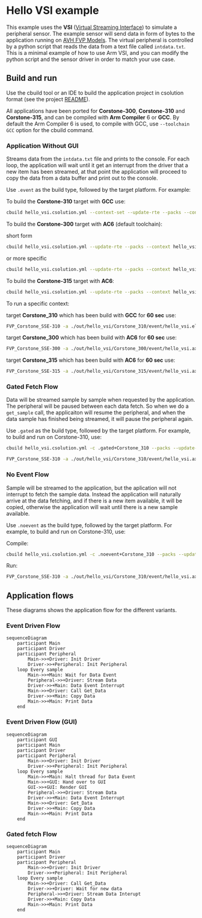 # Hello VSI example

This example uses the **VSI** ([Virtual Streaming Interface](https://arm-software.github.io/AVH/main/simulation/html/group__arm__vsi.html)) to simulate a peripheral sensor. The example sensor will send data in form of bytes to the application running on [AVH FVP Models](https://arm-software.github.io/AVH/main/overview/html/index.html). The virtual peripheral is controlled by a python script that reads the data from a text file called `intdata.txt`. This is a minimal example of how to use Arm VSI, and you can modify the python script and the sensor driver in order to match your use case.

## Build and run

Use the cbuild tool or an IDE to build the application project in csolution format (see the project [README](../README.md)).

All applications have been ported for **Corstone-300**, **Corstone-310** and **Corstone-315**, and can be compiled with **Arm Compiler** 6 or **GCC**. By default the Arm Compiler 6 is used, to compile with GCC, use `--toolchain GCC` option for the cbuild command.


### Application Without GUI

Streams data from the `intdata.txt` file and prints to the console. For each loop, the application will wait until it get an interrupt from the driver that a new item has been streamed, at that point the application will proceed to copy the data from a data buffer and print out to the console.

Use `.event` as the build type, followed by the target platform. For example:

To build the **Corstone-310** target with **GCC** use: 

```bash
cbuild hello_vsi.csolution.yml --context-set --update-rte --packs --context hello_vsi.event+Corstone_310 --toolchain GCC
```

To build the **Corstone-300** target with **AC6** (default toolchain): 

short form
```bash
cbuild hello_vsi.csolution.yml --update-rte --packs --context hello_vsi.event+Corstone_300
```

or more specific

```bash
cbuild hello_vsi.csolution.yml --update-rte --packs --context hello_vsi.event+Corstone_300 --toolchain AC6
```

To build the **Corstone-315** target with **AC6**:
```bash
cbuild hello_vsi.csolution.yml --update-rte --packs --context hello_vsi.event+Corstone_315
```


To run a specific context:

target **Corstone_310** which has been build with **GCC**  for **60 sec** use:

```bash
FVP_Corstone_SSE-310 -a ./out/hello_vsi/Corstone_310/event/hello_vsi.elf -C mps3_board.v_path=./source/VSI/data_sensor/python/ --simlimit 60
```


target **Corstone_300** which has been build with **AC6**  for **60 sec** use:

```bash
FVP_Corstone_SSE-300 -a ./out/hello_vsi/Corstone_300/event/hello_vsi.axf -C mps3_board.v_path=./source/VSI/data_sensor/python/ --simlimit 60
```


target **Corstone_315** which has been build with **AC6**  for **60 sec** use:

```bash
FVP_Corstone_SSE-315 -a ./out/hello_vsi/Corstone_315/event/hello_vsi.axf -C mps4_board.v_path=./source/VSI/data_sensor/python/ --simlimit 60
```


### Gated Fetch Flow

Data will be streamed sample by sample when requested by the application. The peripheral will be paused between each data fetch. So when we do a `get_sample` call, the applicaiton will resume the peripheral, and when the data sample has finished being streamed, it will pause the peripheral again.

Use `.gated` as the build type, followed by the target platform. For example, to build and run on Corstone-310, use:

```bash
cbuild hello_vsi.csolution.yml -c .gated+Corstone_310 --packs --update-rte --toolchain AC6
```


```bash
FVP_Corstone_SSE-310 -a ./out/hello_vsi/Corstone_310/event/hello_vsi.axf -C mps3_board.v_path=./source/VSI/data_sensor/python/
```

### No Event Flow

Sample will be streamed to the application, but the aplication will not interrupt to fetch the sample data. Instead the application will naturally arrive at the data fetching, and if there is a new item available, it will be copied, otherwise the application will wait until there is a new sample available.

Use `.noevent` as the build type, followed by the target platform. For example, to build and run on Corstone-310, use:

Compile: 

```bash
cbuild hello_vsi.csolution.yml -c .noevent+Corstone_310 --packs --update-rte
```

Run:

```bash
FVP_Corstone_SSE-310 -a ./out/hello_vsi/Corstone_310/event/hello_vsi.axf -C mps3_board.v_path=./source/VSI/data_sensor/python/
```


## Application flows

These diagrams shows the application flow for the different variants.

### Event Driven Flow

```mermaid
sequenceDiagram
    participant Main
    participant Driver
    participant Peripheral
        Main->>+Driver: Init Driver 
        Driver->>+Peripheral: Init Peripheral
    loop Every sample
        Main->>+Main: Wait for Data Event
        Peripheral->>+Driver: Stream Data
        Driver->>+Main: Data Event Interrupt
        Main->>+Driver: Call Get_Data
        Driver->>+Main: Copy Data
        Main->>+Main: Print Data
    end
```

### Event Driven Flow (GUI)

```mermaid
sequenceDiagram
    participant GUI
    participant Main
    participant Driver
    participant Peripheral
        Main->>+Driver: Init Driver 
        Driver->>+Peripheral: Init Peripheral
    loop Every sample
        Main->>+Main: Halt thread for Data Event
        Main->>+GUI: Hand over to GUI
        GUI->>+GUI: Render GUI
        Peripheral->>+Driver: Stream Data
        Driver->>+Main: Data Event Interrupt
        Main->>+Driver: Get_Data
        Driver->>+Main: Copy Data
        Main->>+Main: Print Data
    end
```

### Gated fetch Flow

```mermaid
sequenceDiagram
    participant Main
    participant Driver
    participant Peripheral
        Main->>+Driver: Init Driver 
        Driver->>+Peripheral: Init Peripheral
    loop Every sample 
        Main->>+Driver: Call Get_Data
        Driver->>+Driver: Wait for new data
        Peripheral->>+Driver: Stream Data Interupt
        Driver->>+Main: Copy Data
        Main->>+Main: Print Data
    end
```
